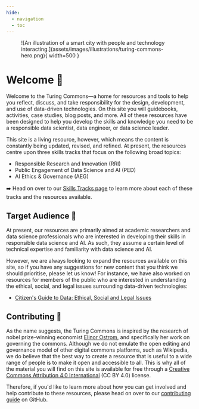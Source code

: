 ```yaml
---
hide:
  - navigation
  - toc
---
```


<figure markdown>
  ![An illustration of a smart city with people and technology interacting.](assets/images/illustrations/turing-commons-hero.png){ width=500 }
</figure>

# Welcome 👋

Welcome to the Turing Commons—a home for resources and tools to help you reflect, discuss, and take responsibility for the design, development, and use of data-driven technologies.
On this site you will guidebooks, activities, case studies, blog posts, and more.
All of these resources have been designed to help you develop the skills and knowledge you need to be a responsible data scientist, data engineer, or data science leader.

This site is a living resource, however, which means the content is constantly being updated, revised, and refined.
At present, the resources centre upon three skills tracks that focus on the following broad topics:

- Responsible Research and Innovation (RRI)
- Public Engagement of Data Science and AI (PED)
- AI Ethics & Governance (AEG)

➡️ Head on over to our [Skills Tracks page](skills-tracks/index.md) to learn more about each of these tracks and the resources available.

## Target Audience 🎯

At present, our resources are primarily aimed at academic researchers and data science professionals who are interested in developing their skills in responsible data science and AI.
As such, they assume a certain level of technical expertise and familiarity with data science and AI.

However, we are always looking to expand the resources available on this site, so if you have any suggestions for new content that you think we should prioritise, please let us know!
For instance, we have also worked on resources for members of the public who are interested in understanding the ethical, social, and legal issues surrounding data-driven technologies:

- [Citizen's Guide to Data: Ethical, Social and Legal Issues](https://zenodo.org/record/5568861#.YWfmRS8w1hE)

## Contributing 🧩

As the name suggests, the Turing Commons is inspired by the research of nobel prize-winning economist [Elinor Ostrom](https://en.wikipedia.org/wiki/Elinor_Ostrom#Research), and specifically her work on governing the commons.
Although we do not emulate the open editing and governance model of other digital commons platforms, such as Wikipedia, we do believe that the best way to create a resource that is useful to a wide range of people is to make it open and accessible to all.
This is why all of the material you will find on this site is available for free through a [Creative Commons Attribution 4.0 International](https://creativecommons.org/licenses/by/4.0/) (CC BY 4.0) license.

Therefore, if you'd like to learn more about how you can get involved and help contribute to these resources, please head on over to our [contributing guide](https://github.com/alan-turing-institute/turing-commons/blob/main/CONTRIBUTING.md) on GitHub.
